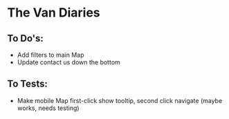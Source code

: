 # The Van Diaries

## To Do's:
- Add filters to main Map
- Update contact us down the bottom


## To Tests:
- Make mobile Map first-click show tooltip, second click navigate (maybe works, needs testing)
